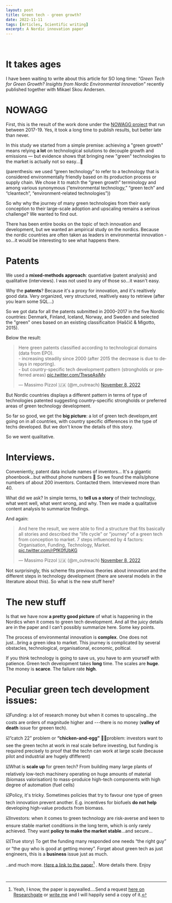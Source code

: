 ```yaml
---
layout: post
title: Green tech - green growth?
date: 2022-11-11
tags: [Articles, Scientific writing]
excerpt: A Nordic innovation paper
---
```


&nbsp;

# It takes ages


I have been waiting to write about this article for SO long time: _"Green Tech for Green Growth? Insights from Nordic Environmental Innovation"_ recently published together with Mikael Skou Andersen. 


# NOWAGG

First, this is the result of the work done under the [NOWAGG project](https://vbn.aau.dk/en/projects/new-nordic-ways-to-green-growth) that run between 2017-19. Yes, it took a long time to publish results, but better late than never.

In this study we started from a simple premise: achieving a "green growth" means relying **a lot** on technological solutions to decouple growth and emissions — but evidence shows that bringing new "green" technologies to the market is actually not so easy...🤔

(parenthesis: we used “green technology” to refer to a technology that is considered environmentally friendly based on its production process or supply chain. We chose it to match the “green growth” terminology and among various synonymous (“environmental technology,” “green tech” and “cleantech”, “environment-related technologies”))

So why why the journey of many green technologies from their early conception to their large-scale adoption and upscaling remains a serious challenge? We wanted to find out.

There has been entire books on the topic of tech innovation and development, but we wanted an ampirical study on the nordics. Because  the nordic countries are often taken as leaders in environmental innovation - so...it would be interesting to see what happens there.

# Patents

We used a **mixed-methods approach**: quantiative (patent analysis) and qualitative (interviews). I was not used to any of those so...it wasn't easy.

Why the **patents**? Because it's a proxy for innovation, and it's realtively good data. Very organized, very structured, realtively easy to retrieve (after you learn some SQL...)

So we got data for all the patents submitted in 2000–2017 in the five Nordic countries: Denmark, Finland, Iceland, Norway, and Sweden and selected the "green" ones based on an existing classificaiton (Haščič & Migotto, 2015).

Below the result:

<blockquote class="twitter-tweet"><p lang="en" dir="ltr">Here green patents classified according to technological domains (data from EPO). <br>- increasing steadily since 2000 (after 2015 the decrease is due to delays in reporting).<br>- but country-specific tech development pattern (strongholds or preferred areas) <a href="https://t.co/TtwseAsjMy">pic.twitter.com/TtwseAsjMy</a></p>&mdash; Massimo Pizzol 🇺🇦 (@m_outreach) <a href="https://twitter.com/m_outreach/status/1590069600041177092?ref_src=twsrc%5Etfw">November 8, 2022</a></blockquote> <script async src="https://platform.twitter.com/widgets.js" charset="utf-8"></script>


But Nordic countries displays a different pattern in terms of type of technologies patented suggesting country-specific strongholds or preferred areas of green technology development.

So far so good, we get the **big picture**: a lot of green tech developm,ent going on in all countries, with country specific differences in the type of techs developed. But we don't know the details of this story. 

So we went qualitative.

# Interviews. 

Conveniently, patent data include names of inventors... It's a gigantic phoenbook...but without phone numbers 🙁 So we found the mails/phone numbers of about 200 inventors. Contacted them. Interviewed more than 40. 

What did we ask? In simple terms, to **tell us a story** of their technology, what went well, what went wrong, and why. Then we made a qualitative content analysis to summarize findings.

And again:

<blockquote class="twitter-tweet"><p lang="en" dir="ltr">And here the result, we were able to find a structure that fits basically all stories and described the &quot;life cycle&quot; or &quot;journey&quot; of a green tech from conception to market. 7 steps influenced by 4 factors: Organisation, Funding, Technology, Market. <a href="https://t.co/rPfK0fUbKG">pic.twitter.com/rPfK0fUbKG</a></p>&mdash; Massimo Pizzol 🇺🇦 (@m_outreach) <a href="https://twitter.com/m_outreach/status/1590069623256657920?ref_src=twsrc%5Etfw">November 8, 2022</a></blockquote> <script async src="https://platform.twitter.com/widgets.js" charset="utf-8"></script>

Not surprisingly, this scheme fits previous theories about innovation and the different steps in technology development (there are several models in the literature about this). So what is the new stuff here?

# The new stuff 

Is that we have now **a pretty good picture** of what is happening in the Nordics when it comes to green tech development. And all the juicy details are in the paper and I can't possibly summarize here. Some key points.

The process of environmental innovation is **complex**. One does not just...bring a green idea to market. This journey is complicated by several obstacles, technological, organisational, economic, poltical. 

If you think technology is going to save us, you have to arm yourself with patience. Green tech development takes **long** time. The scales are **huge**. The money is **scarce**. The failure rate **high**. 

# Peculiar green tech development issues:

☑️Funding: a lot of research money but when it comes to upscaling...the costs are orders of magnitude higher and ---there is no money (**valley of death** issue for greeen tech).

☑️“catch 22” problem or **“chicken-and-egg”** 🐓🥚problem: investors want to see the green techn at work in real scale before investing, but funding is required precisely to proof that the techn can work at large scale (because pilot and industrial are hugely dfifferent)

☑️What is **scale up** for green tech? From building many large plants of relatively low-tech machinery operating on huge amounts of material (biomass valorisation) to mass-produice high-tech components with high degree of automation (fuel cells)

☑️Policy, it's tricky. Sometimes policies that try to favour one type of green tech innovation prevent another. E.g. incentives for biofuels **do not help** developing high-value products from biomass.

☑️Investors: when it comes to green technology are risk-averse and keen to ensure stable market conditions in the long term, which is only rarely achieved. They want **policy to make the market stable**...and secure...

☑️(True story) To get the funding many responded one needs “the right guy” or “the guy who is good at getting money”. Forget about green tech as just engineers, this is a **business** issue just as much. 

..and much more. [Here a link to the paper](https://link-springer-com.zorac.aub.aau.dk/chapter/10.1007/978-3-031-08313-6_8)[^1] . More details there. Enjoy


&nbsp; 

[^1]:  Yeah, I know, the paper is paywalled....Send a request [here on Researchgate](https://www.researchgate.net/publication/360243965_Green_tech_for_green_growth_Insights_from_Nordic_environmental_innovation) or [write me](mailto:massimo@plan.aau.dk) and I will happily send a copy of it.



